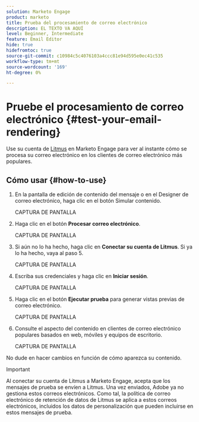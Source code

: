 ```yaml
---
solution: Marketo Engage
product: marketo
title: Prueba del procesamiento de correo electrónico
description: EL TEXTO VA AQUÍ
level: Beginner, Intermediate
feature: Email Editor
hide: true
hidefromtoc: true
source-git-commit: c10984c5c4076103a4ccc81e94d595e0ec41c535
workflow-type: tm+mt
source-wordcount: '169'
ht-degree: 0%

---
```


# Pruebe el procesamiento de correo electrónico {#test-your-email-rendering}

Use su cuenta de [Litmus](https://www.litmus.com/email-testing) en Marketo Engage para ver al instante cómo se procesa su correo electrónico en los clientes de correo electrónico más populares.

## Cómo usar {#how-to-use}

1. En la pantalla de edición de contenido del mensaje o en el Designer de correo electrónico, haga clic en el botón Simular contenido.

   CAPTURA DE PANTALLA

1. Haga clic en el botón **Procesar correo electrónico**.

   CAPTURA DE PANTALLA

1. Si aún no lo ha hecho, haga clic en **Conectar su cuenta de Litmus**. Si ya lo ha hecho, vaya al paso 5.

   CAPTURA DE PANTALLA

1. Escriba sus credenciales y haga clic en **Iniciar sesión**.

   CAPTURA DE PANTALLA

1. Haga clic en el botón **Ejecutar prueba** para generar vistas previas de correo electrónico.

   CAPTURA DE PANTALLA

1. Consulte el aspecto del contenido en clientes de correo electrónico populares basados en web, móviles y equipos de escritorio.

   CAPTURA DE PANTALLA

No dude en hacer cambios en función de cómo aparezca su contenido.

>[!IMPORTANT]
>
>Al conectar su cuenta de Litmus a Marketo Engage, acepta que los mensajes de prueba se envíen a Litmus. Una vez enviados, Adobe ya no gestiona estos correos electrónicos. Como tal, la política de correo electrónico de retención de datos de Litmus se aplica a estos correos electrónicos, incluidos los datos de personalización que pueden incluirse en estos mensajes de prueba.
